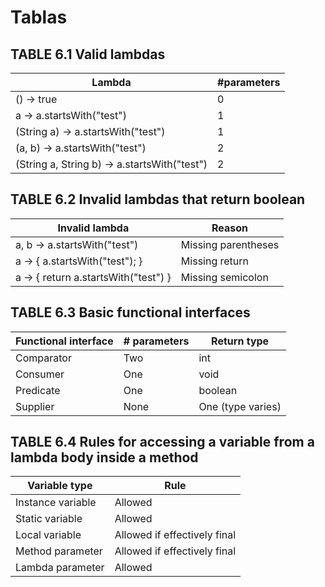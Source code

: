# Tablas

## TABLE 6.1 Valid lambdas
| Lambda                                       | #parameters |
|----------------------------------------------|-------------|
| () -> true                                   | 0           |
| a -> a.startsWith("test")                    | 1           |
| (String a) -> a.startsWith("test")           | 1           |
| (a, b) -> a.startsWith("test")               | 2           |
| (String a, String b) -> a.startsWith("test") | 2           |


## TABLE 6.2 Invalid lambdas that return boolean
| Invalid lambda                       | Reason              |
|--------------------------------------|---------------------|
| a, b -> a.startsWith("test")         | Missing parentheses |
| a -> { a.startsWith("test"); }       | Missing return      |
| a -> { return a.startsWith("test") } | Missing semicolon   |


## TABLE 6.3 Basic functional interfaces
| Functional interface | # parameters | Return type       |
|----------------------|--------------|-------------------|
| Comparator           | Two          | int               |
| Consumer             | One          | void              |
| Predicate            | One          | boolean           |
| Supplier             | None         | One (type varies) |


## TABLE 6.4 Rules for accessing a variable from a lambda body inside a method
| Variable type     | Rule                         |
|-------------------|------------------------------|
| Instance variable | Allowed                      |
| Static variable   | Allowed                      |
| Local variable    | Allowed if effectively final |
| Method parameter  | Allowed if effectively final |
| Lambda parameter  | Allowed                      |


